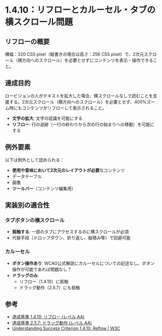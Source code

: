 # 1.4.10：リフローとカルーセル・タブの横スクロール問題

## リフローの概要

横幅：320 CSS pixel（縦書きの場合は高さ：256 CSS pixel）で、2次元スクロール（横方向へのスクロール）を必要とせずにコンテンツを表示・操作できること。

## 達成目的

ロービジョンの人がテキストを拡大した場合、横スクロールなしで読むことを支援する。2次元スクロール（横方向へのスクロール）を必要とせず、400%ズーム時にもコンテンツがリフローして表示されること。

- **文字の拡大**: 文字の認識を可能にする
- **リフロー**: 行の追跡（一行の終わりから次の行の始まりへの移動）を可能にする

## 例外要素

以下は例外として認められる：
- **使用や意味において2次元のレイアウトが必要**なコンテンツ
- データテーブル
- 画像
- **ツールバー**（コンテンツ編集用）

## 実装別の適合性

### タブボタンの横スクロール
- **抵触する**: 一部のタブにアクセスするのに横スクロールが必須
- 代替手段（ドロップダウン、折り返し、縦積み等）で回避可能

### カルーセル
- **ボタン操作あり**: WCAG公式解説にカルーセルについての記述なし。ボタン操作が可能であれば問題なし？
- **ドラッグのみ**:
  - リフロー（1.4.10）に抵触
  - ドラッグ動作（2.5.7）にも抵触

## 参考
- [達成基準 1.4.10: リフロー (レベル AA)](https://waic.jp/translations/WCAG22/Understanding/reflow.html)
- [達成基準 2.5.7: ドラッグ動作 (レベル AA)](https://waic.jp/translations/WCAG22/Understanding/dragging-movements.html)
- [Understanding Success Criterion 1.4.10: Reflow | W3C](https://www.w3.org/WAI/WCAG22/Understanding/reflow.html)
